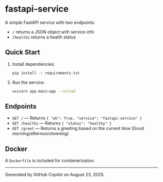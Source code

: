 # fastapi-service

A simple FastAPI service with two endpoints:

- `/` returns a JSON object with service info
- `/healthz` returns a health status

## Quick Start

1. Install dependencies:
   ```bash
   pip install -r requirements.txt
   ```
2. Run the service:
   ```bash
   uvicorn app.main:app --reload
   ```

## Endpoints

- `GET /` — Returns `{ "ok": True, "service": "fastapi-service" }`
- `GET /healthz` — Returns `{ "status": "healthy" }`
- `GET /greet` — Returns a greeting based on the current time (Good morning/afternoon/evening)

## Docker

A `Dockerfile` is included for containerization.

---

Generated by GitHub Copilot on August 23, 2025.
